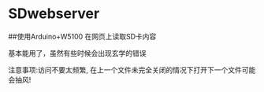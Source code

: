 # SDwebserver

##使用Arduino+W5100 在网页上读取SD卡内容

基本能用了，虽然有些时候会出现玄学的错误

注意事项:访问不要太频繁,
在上一个文件未完全关闭的情况下打开下一个文件可能会抽风!
